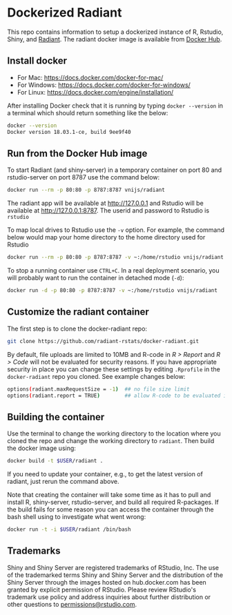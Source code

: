 Dockerized Radiant
=======================

This repo contains information to setup a dockerized instance of R, Rstudio, Shiny, and [Radiant](https://radiant-rstats/radiant). The radiant docker image is available from [Docker Hub](https://hub.docker.com/r/vnijs/radiant/).

## Install docker

* For Mac: https://docs.docker.com/docker-for-mac/
* For Windows: https://docs.docker.com/docker-for-windows/
* For Linux: https://docs.docker.com/engine/installation/

After installing Docker check that it is running by typing `docker --version` in a terminal which should return something like the below:

```bash
docker --version
Docker version 18.03.1-ce, build 9ee9f40
```

## Run from the Docker Hub image

To start Radiant (and shiny-server) in a temporary container on port 80 and rstudio-server on port 8787 use the command below: 

```bash
docker run --rm -p 80:80 -p 8787:8787 vnijs/radiant
```

The radiant app will be available at <a href="http://127.0.0.1" target="_blank">http://127.0.0.1</a> and Rstudio will be available at <a href="http://127.0.0.1:8787" target="_blank">http://127.0.0.1:8787</a>. The userid and password to Rstudio is `rstudio`

To map local drives to Rstudio use the `-v` option. For example, the command below would map your home directory to the home directory used for Rstudio

```bash
docker run --rm -p 80:80 -p 8787:8787 -v ~:/home/rstudio vnijs/radiant
```

To stop a running container use `CTRL+C`. In a real deployment scenario, you will probably want to run the container in detached mode (`-d`):

```bash
docker run -d -p 80:80 -p 8787:8787 -v ~:/home/rstudio vnijs/radiant
```

## Customize the radiant container

The first step is to clone the docker-radiant repo:

```sh
git clone https://github.com/radiant-rstats/docker-radiant.git
```

By default, file uploads are limited to 10MB and R-code in _R > Report_ and _R > Code_ will not be evaluated for security reasons. If you have appropriate security in place you can change these settings by editing `.Rprofile` in the `docker-radiant` repo you cloned. See example changes below:  

```bash
options(radiant.maxRequestSize = -1)  ## no file size limit
options(radiant.report = TRUE)        ## allow R-code to be evaluated in Report > Rmd
```

## Building the container

Use the terminal to change the working directory to the location where you cloned the repo and change the working directory to `radiant`. Then build the docker image using:


```sh
docker build -t $USER/radiant .
```

If you need to update your container, e.g., to get the latest version of radiant, just rerun the command above. 

Note that creating the container will take some time as it has to pull and install R, shiny-server, rstudio-server, and build all required R-packages. If the build fails for some reason you can access the container through the bash shell using to investigate what went wrong:

```sh
docker run -t -i $USER/radiant /bin/bash
```

## Trademarks

Shiny and Shiny Server are registered trademarks of RStudio, Inc. The use of the trademarked terms Shiny and Shiny Server and the distribution of the Shiny Server through the images hosted on hub.docker.com has been granted by explicit permission of RStudio. Please review RStudio's trademark use policy and address inquiries about further distribution or other questions to permissions@rstudio.com.
